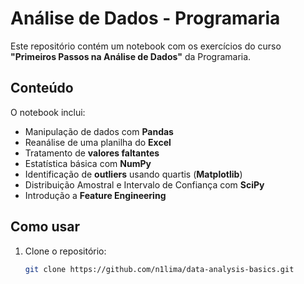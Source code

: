 # Análise de Dados - Programaria

Este repositório contém um notebook com os exercícios do curso **"Primeiros Passos na Análise de Dados"** da Programaria.  

## Conteúdo  

O notebook inclui:  
- Manipulação de dados com **Pandas**  
- Reanálise de uma planilha do **Excel**  
- Tratamento de **valores faltantes**  
- Estatística básica com **NumPy**  
- Identificação de **outliers** usando quartis (**Matplotlib**)  
- Distribuição Amostral e Intervalo de Confiança com **SciPy**  
- Introdução a **Feature Engineering**  

## Como usar  

1. Clone o repositório:  
   ```bash
   git clone https://github.com/n1lima/data-analysis-basics.git
